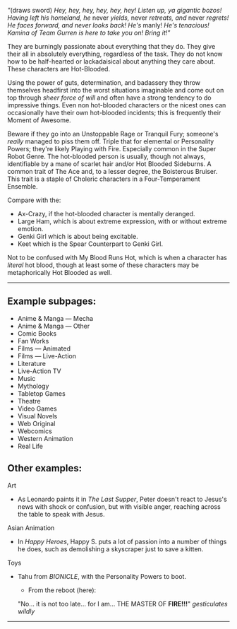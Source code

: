 _"_(draws sword) _Hey, hey, hey, hey, hey, hey! Listen up, ya gigantic bozos! Having left his homeland, he_ never _yields,_ never _retreats, and_ never _regrets! He faces forward, and never looks back! He's_ manly! _He's tenacious! Kamina of Team Gurren is here to take you on! Bring it!"_

They are burningly passionate about everything that they do. They give their all in absolutely everything, regardless of the task. They do not know how to be half-hearted or lackadaisical about anything they care about. These characters are Hot-Blooded.

Using the power of guts, determination, and badassery they throw themselves headfirst into the worst situations imaginable and come out on top through _sheer force of will_ and often have a strong tendency to do impressive things. Even non hot-blooded characters or the nicest ones can occasionally have their own hot-blooded incidents; this is frequently their Moment of Awesome.

Beware if they go into an Unstoppable Rage or Tranquil Fury; someone's _really_ managed to piss them off. Triple that for elemental or Personality Powers; they're likely Playing with Fire. Especially common in the Super Robot Genre. The hot-blooded person is usually, though not always, identifiable by a mane of scarlet hair and/or Hot Blooded Sideburns. A common trait of The Ace and, to a lesser degree, the Boisterous Bruiser. This trait is a staple of Choleric characters in a Four-Temperament Ensemble.

Compare with the:

-   Ax-Crazy, if the hot-blooded character is mentally deranged.
-   Large Ham, which is about extreme expression, with or without extreme emotion.
-   Genki Girl which is about being excitable.
-   Keet which is the Spear Counterpart to Genki Girl.

Not to be confused with My Blood Runs Hot, which is when a character has _literal_ hot blood, though at least some of these characters may be metaphorically Hot Blooded as well.

___

## Example subpages:

-   Anime & Manga — Mecha
-   Anime & Manga — Other
-   Comic Books
-   Fan Works
-   Films — Animated
-   Films — Live-Action
-   Literature
-   Live-Action TV
-   Music
-   Mythology
-   Tabletop Games
-   Theatre
-   Video Games
-   Visual Novels
-   Web Original
-   Webcomics
-   Western Animation
-   Real Life

## Other examples:

Art

-   As Leonardo paints it in _The Last Supper_, Peter doesn't react to Jesus's news with shock or confusion, but with visible anger, reaching across the table to speak with Jesus.

Asian Animation

-   In _Happy Heroes_, Happy S. puts a lot of passion into a number of things he does, such as demolishing a skyscraper just to save a kitten.

Toys

-   Tahu from _BIONICLE_, with the Personality Powers to boot.
    
    -   From the reboot (here):
    
    "No... it is not too late... for I am... THE MASTER OF **FIRE!!!**" _gesticulates wildly_
    

___